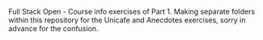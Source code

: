 Full Stack Open - Course info exercises of Part 1.
Making separate folders within this repository for the Unicafe and Anecdotes exercises, sorry in advance for the confusion.
